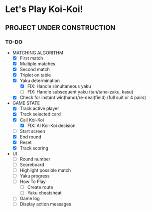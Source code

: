 # Let's Play Koi-Koi!

## PROJECT UNDER CONSTRUCTION

### TO-DO
- MATCHING ALGORITHM
  - [x] First match
  - [x] Multiple matches
  - [x] Second match
  - [x] Triplet on table
  - [x] Yaku determination
    - [x] FIX: Handle simultaneous yaku
    - [ ] FIX: Handle subsequent yaku (tan/tane-zaku, kasu)
  - [x] Check for instant win(hand)/re-deal(field) (full suit or 4 pairs)

- GAME STATE
  - [x] Track active player
  - [x] Track selected card
  - [x] Call Koi-Koi
    - [x] FIX: AI Koi-Koi decision
  - [ ] Start screen
  - [x] End round
  - [x] Reset
  - [x] Track scoring

- UI
  - [ ] Round number
  - [ ] Scoreboard
  - [ ] Highlight possible match
  - [ ] Yaku progress
  - [ ] How To Play
    - [ ] Create route
    - [ ] Yaku cheatsheat
  - [ ] Game log
  - [ ] Display action messages

